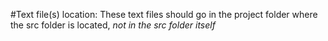 #Text file(s) location: 
These text files should go in the project folder where the src folder is located, *not in the src folder itself* 
